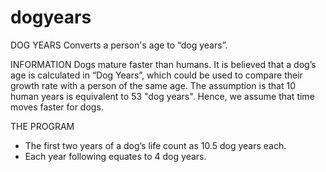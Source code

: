 # dogyears
 DOG YEARS
 Converts a person's age to “dog years”.
 
 INFORMATION
 Dogs mature faster than humans. It is believed that a dog’s age is calculated in “Dog Years”, which could be used to compare their growth rate with a person of  the same age. The assumption is that 10 human years is equivalent to 53 "dog years". Hence, we assume that time moves faster for dogs.

 THE PROGRAM
 <ul>
  <li>The first two years of a dog’s life count as 10.5 dog years each.</li>
  <li>Each year following equates to 4 dog years.</li>
 </ul>

